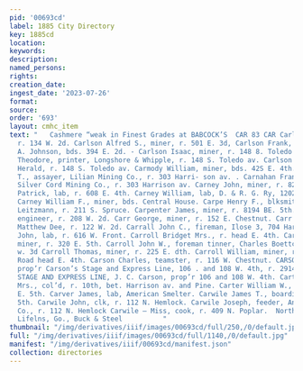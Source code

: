 ```yaml
---
pid: '00693cd'
label: 1885 City Directory
key: 1885cd
location: 
keywords: 
description: 
named_persons: 
rights: 
creation_date: 
ingest_date: '2023-07-26'
format: 
source: 
order: '693'
layout: cmhc_item
text: "   Cashmere “weak in Finest Grades at BABCOCK’S  CAR 83 CAR Carlin Louise Miss,
  r. 134 W. 2d. Carlson Alfred S., miner, r. 501 E. 3d, Carlson Frank, barkpr, L.
  A. Johnson, bds. 394 E. 2d. - Carlson Isaac, miner, r. 148 8. Toledo av. Carlson
  Theodore, printer, Longshore & Whipple, r. 148 S. Toledo av. Carlson Victor, feeder,
  Herald, r. 148 S. Toledo av. Carmody William, miner, bds. 42S E. 4th. Carnahan Charles
  T., assayer, Lilian Mining Co., r. 303 Harri- son av. . Carnahan Frank W., chemist,
  Silver Cord Mining Co., r. 303 Harrison av. Carney John, miner, r. 820 E. sth. Carney
  Patrick, lab, r. 608 E. 4th. Carney William, lab, D. & R. G. Ry, 1202 N. Poplar.
  Carney William F., miner, bds. Central House. Carpe Henry F., blksmith, Charles
  Leitzmann, r. 211 S. Spruce. Carpenter James, miner, r. 8194 BE. 5th. Carr Frank,
  engineer, r. 208 W. 2d. Carr George, miner, r. 152 E. Chestnut. Carr James, barkpr,
  Matthew Dee, r. 122 W. 2d. Carrall John C., fireman, Ilose 3, 704 Harrison av. Carrigan
  John, lab, r. 616 W. Front. Carroll Bridget Mrs., r. head E. 4th. Carroll John,
  miner, r. 320 E. 5th. Carroll John W., foreman tinner, Charles Boettcher, r. 225
  w. 3d Carroll Thomas, miner, r. 225 E. dth. Carroll William, miner, r. Stray Horse
  Road head E. 4th. Carson Charles, teamster, r. 116 W. Chestnut. CARSON JOHN C.,
  prop’r Carson’s Stage and Express Line, 106 . and 108 W. 4th, r. 2914 W. 4th. CARSON’S
  STAGE AND EXPRESS LINE, J. C. Carson, prop’r 106 and 108 W. 4th. Carter Rachael
  Mrs., col’d, r. 10th, bet. Harrison av. and Pine. Carter William W., miner, r. 620
  E. 5th. Carver James, lab, American Smelter. Carwile James T., boarding, 626 E,
  5th. Carwile John, clk, r. 112 N. Hemlock. Carwile Joseph, feeder, Antioch Milling
  Co., r. 112 N. Hemlock Carwile — Miss, cook, r. 409 N. Poplar.  Northwestern Mutua!
  Lifelns, Go., Buck & Steel          "
thumbnail: "/img/derivatives/iiif/images/00693cd/full/250,/0/default.jpg"
full: "/img/derivatives/iiif/images/00693cd/full/1140,/0/default.jpg"
manifest: "/img/derivatives/iiif/00693cd/manifest.json"
collection: directories
---
```

